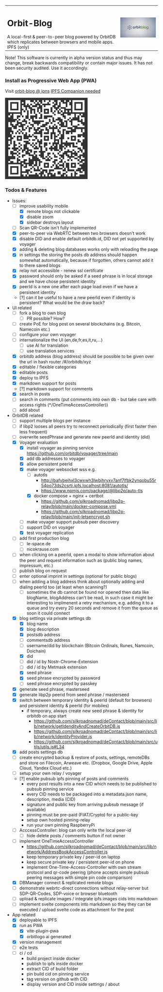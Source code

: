 <table border="0" cellspacing="0" cellpadding="0">
  <tr>
      <td>
      <h1>Orbit-Blog</h1>A local-first & peer-to-peer blog powered by OrbitDB which replicates between browsers and mobile apps. IPFS (only)</td>
    <td><img src="./public/orbitbloglogo-700.png" width="300" alt="Orbit Blog Logo"></td>
  </tr>
</table>
Note! This software is currently in alpha version status and thus may change, break backwards compatibility or contain major issues. It has not been security audited. Use it accordingly.

### Install as Progressive Web App (PWA)

Visit [orbit-blog @ ipns](ipns://k51qzi5uqu5djjnnjgtviql86f19isjyz6azhw48ovgn22m6otstezp2ngfs8g) [IPFS Companion needed](https://docs.ipfs.tech/install/ipfs-companion/)

[![QR Code to PWA](/public/ipns.dweb.link.png)](https://k51qzi5uqu5djjnnjgtviql86f19isjyz6azhw48ovgn22m6otstezp2ngfs8g.ipns.dweb.link/)

### Todos & Features
- Issues:
    - [ ] improve usability mobile
        - [x] remote blogs not clickable
        - [x] disable zoom
        - [x] sidebar destroys layout
    - [ ] Scan QR-Code isn't fully implemented
    - [x] peer-to-peer via WebRTC between two browsers doesn't work
    - [x] disable DID and enable default orbitdb.id, DID not yet supported by voyager  
    - [x] adding & deleting blog databases works only with reloading the page
    - [x] in settings the storing the posts db address should happen somewhat automatically, because if forgotten, others cannot add it to there saved blogs
    - [x] relay not accessible - renew ssl certifcate
    - [x] password should only be asked if a seed phrase is in local storage and we have chose persistent identity 
    - [x] peerId is a new one after each page load even if we have a persistent identity
    - [?] can it be useful to have a new peerId even if identity is persistent? What would be the draw back?   
- UI related
    - [ ] fork a blog to own blog
        - [ ] PR possible? How? 
    - [ ] create PoE for blog post on several blockchains (e.g. Bitcoin, Namecoin etc.)
    - [ ] configure your own voyager 
    - [ ] internationalize the UI (en,de,fr,es,it,ru,...)
        - [ ] use AI for translation
        - [ ] use translation services
    - [x] orbitdb address (blog address) should be possible to be given over the url in hash router /#/orbitdb/xyz
    - [x] editable / flexible categories
    - [x] editable posts
    - [x] deploy to IPFS
    - [x] markdown support for posts 
    - [?] markdown support for comments
    - [x] search in posts 
    - [ ] search in comments (put comments into own db - but take care with access rights (*/OneTimeAccessController))
    - [ ] add about
- OrbitDB related
    - [ ] support multiple blogs per instance
    - [ ] if libp2 looses all peers try to reconnect periodically (first faster then less frequent)
    - [ ] overwrite seedPhrase and generate new peerId and identity (did)
    - [x] Voyager evaluation
        - [x] install voyager as pinning service https://github.com/orbitdb/voyager/tree/main
        - [x] add db addresses to voyager
        - [x] allow persistent peerId
        - [x] make voyager websocket wss e.g. 
            - [ ] autotls 
                - http://bafybeihxl3cwxwh3lwbjhryxv7anf7lfbk2ynqobu55r54po73ds2csrti.ipfs.localhost:8081/autotls/
                - https://www.npmjs.com/package/@libp2p/auto-tls
            - [x] docker compose + nginx + certbot
                - https://github.com/silkroadnomad/libp2p-relay/blob/main/docker-compose.yml
                - https://github.com/silkroadnomad/libp2p-relay/blob/main/init-letsencrypt.sh
        - [ ] make voyager support pubsub peer discovery
        - [ ] support DID on voyager
        - [x] test voyager replication
    - [ ] add first production blog 
        - [ ] le-space.de
        - [ ] nicokrause.com
    - [ ] when clicking on a peerId, open a modal to show information about the peer and request information such as (public blog names, impressum, etc.)
    - [ ] publish blog on request
    - [ ] enter optional imprint in settings (optional for public blogs) 
    - [ ] when adding a blog address think about optionally adding and dialing peerId too (at least when scanning?)
        - [ ] sometimes the db cannot be found nor opened then data like blogName, blogAddress can't be read, in such case it might be interesting to implmenent a retry mechanism, e.g. adding it to a queue and try every 20 seconds and remove it from the queue as soon it could connect       
    - [x] blog settings via private settings db
        - [x] blog name
        - [x] blog description
        - [x] postsdb address
        - [ ] commentsdb address  
        - [ ] username/did by blockchain (Bitcoin Ordinals, Runes, Namcoin, Doichain)
        - [x] did
        - [ ] did / id by Nostr-Chrome-Extension
        - [ ] did / id by Metmask extension
        - [x] seed phrase
        - [x] seed phrase encrypted by password
        - [ ] seed phrase encrypted by passkey
    - [x] generate seed phrase, masterseed
    - [x] generate libp2p peerid from seed phrase / masterseed  
    - [x] switch between temporary identity & peerId (default for browsers) and persistent identity & peerId (for mobiles)
        - if temporary, always create new seed phrase & identity for orbitdb on app start
            - https://github.com/silkroadnomad/deContact/blob/main/src/lib/network/getIdendityAndCreateOrbitDB.js
            - https://github.com/silkroadnomad/deContact/blob/main/src/lib/network/identityProvider.js
            - https://github.com/silkroadnomad/deContact/blob/main/src/utils/utils.js#L34
    - [x] add posts settings db  
    - [ ] create encrypted backup & restore of posts, settings, remoteDBs and store on Filecoin, Arweave etc.  (Dropbox, Google Drive, Apple Cloud, Yandex Cloud etc.)
    - [ ] setup your own relay / voyager
    - [?] enable pubsub ipfs pinning of posts and comments 
        - every post results into a new CID which needs to be published to pubsub pinning service
        - every CID needs to be packaged into a metadata.json name, description, media (CID) 
        - signature and public key from arriving pubsub message (if available)
        - pinning must be pre-paid (FIAT/Crypto) for a public-key
        - setup own hosted pinning-relay
        - run your own pinning RaspberryPi   
    - [ ] AcccessController: blog can only write the local peer-id
        - [ ] hide delete posts / comments button if not owner  
    - [ ] implement OneTimeAccessController 
        - https://github.com/silkroadnomad/deContact/blob/main/src/lib/network/AddressBookAccessController.js
        - keep temporary private key / peer-id on laptop 
        - keep secure private key / persistent peer-id on phone
        - implement One-Time-Access-Controller with own stream protocol and qr-code peering (phone accepts simple pubsub peering messages with simple pin code comparison)
    - [x] DBManager connect & replicated remote blogs
    - [ ] demonstrate webrtc-direct connections without relay-server but SDP-QR-Codes, SDP-voice or browser bluetooth
    - [ ] upload & replicate images / integrate ipfs images cids into markdown
    - [ ] implement svelte components into markdown so they they can be executed / upload svelte code as attachment for the post
- App related
    - [x] deployable to IPFS
    - [x] run as PWA
        - [x] vite-plugin-pwa
        - [x] orbitlogo ai generated
    - [x] version management
    - [ ] e2e tests
    - [ ] ci / cd
        - build project inside docker
        - publish to ipfs inside docker
        - extract CID of build folder
        - pin build cid on pinning service
        - tag version on github with CID
        - display version and CID inside settings / about 
